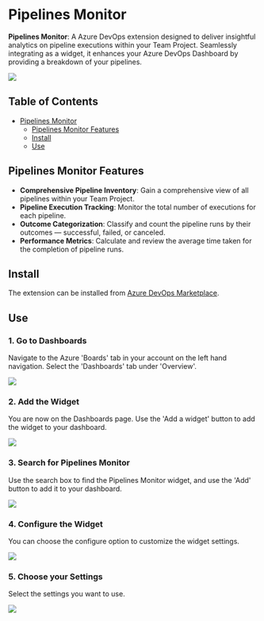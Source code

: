 # Pipelines Monitor

**Pipelines Monitor**: A Azure DevOps extension designed to deliver insightful analytics on pipeline executions within your Team Project. Seamlessly integrating as a widget, it enhances your Azure DevOps Dashboard by providing a breakdown of your pipelines.

![](https://github.com/danilocolombi/pipelines-monitor/blob/main/documentation/images/widget-preview.png?raw=true)

## Table of Contents

- [Pipelines Monitor](#pipelines-monitor)
  - [Pipelines Monitor Features](#pipelines-monitor-features)
  - [Install](#install)
  - [Use](#use)

## Pipelines Monitor Features

- **Comprehensive Pipeline Inventory**: Gain a comprehensive view of all pipelines within your Team Project.
- **Pipeline Execution Tracking**: Monitor the total number of executions for each pipeline.
- **Outcome Categorization**: Classify and count the pipeline runs by their outcomes — successful, failed, or canceled.
- **Performance Metrics**: Calculate and review the average time taken for the completion of pipeline runs.

## Install
The extension can be installed from [Azure DevOps Marketplace](https://marketplace.visualstudio.com/items?itemName=danilocolombi.pipelines-monitor).

## Use

### 1. Go to Dashboards

Navigate to the Azure 'Boards' tab in your account on the left hand navigation. Select the 'Dashboards' tab under 'Overview'.

![](https://github.com/danilocolombi/pipelines-monitor/blob/main/documentation/images/azdo-side-bar.png?raw=true)

### 2. Add the Widget

You are now on the Dashboards page. Use the 'Add a widget' button to add the widget to your dashboard.

![](https://github.com/danilocolombi/pipelines-monitor/blob/main/documentation/images/add-wiget-button.png?raw=true)

### 3. Search for Pipelines Monitor

Use the search box to find the Pipelines Monitor widget, and use the 'Add' button to add it to your dashboard.

![](https://github.com/danilocolombi/pipelines-monitor/blob/main/documentation/images/pipelines-monitor-search.png?raw=true)

### 4. Configure the Widget

You can choose the configure option to customize the widget settings.

![](https://github.com/danilocolombi/pipelines-monitor/blob/main/documentation/images/configure-option.png?raw=true)

### 5. Choose your Settings

Select the settings you want to use.

![](https://github.com/danilocolombi/pipelines-monitor/blob/main/documentation/images/widget-settings.png?raw=true)